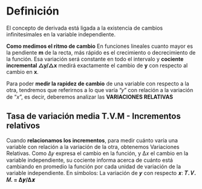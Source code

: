 # Definición
El concepto de derivada está ligada a la existencia de cambios infinitesimales en la variable independiente.

**Como medimos el ritmo de cambio**
En funciones lineales cuanto mayor es la pendiente **m** de la recta, más rápido es el crecimiento o decrecimiento de la función. Esa variación será constante en todo el intervalo y **cociente incremental △y/△x** medirá exactamente el cambio de **y** con respecto al cambio en **x**.

Para poder **medir la rapidez de cambio** de una variable con
respecto a la otra, tendremos que referirnos a lo que varía “𝑦” con relación
a la variación de “𝑥”, es decir, deberemos analizar las **VARIACIONES
RELATIVAS**

## Tasa de variación media T.V.M - Incrementos relativos
Cuando **relacionamos los incrementos**, para medir cuánto
varía una variable con relación a la variación de la otra, obtenemos
Variaciones Relativas. Como ∆𝑦 expresa el cambio en la función, y
∆𝑥 el cambio en la variable independiente, su cociente informa
acerca de cuánto está cambiando en promedio la función por cada
unidad de variación de la variable independiente.
En símbolos: La variación de 𝒚 con respecto 𝒙:
	**𝑇. 𝑉. 𝑀. = ∆𝒚/∆𝒙**
